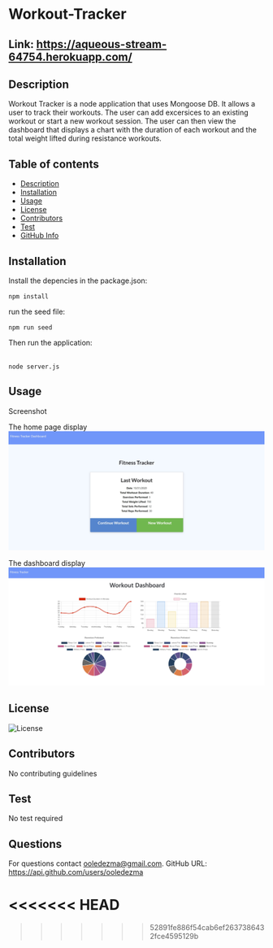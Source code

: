 # Workout-Tracker

## Link: https://aqueous-stream-64754.herokuapp.com/

## Description

Workout Tracker is a node application that uses Mongoose DB. It allows a user to track their workouts. The user can add excersices to an existing workout or start a new workout session. The user can then view the dashboard that displays a chart with the duration of each workout and the total weight lifted during resistance workouts.

## Table of contents

- [Description](#Description)
- [Installation](#Installation)
- [Usage](#Usage)
- [License](#License)
- [Contributors](#Contributors)
- [Test](#Test)
- [GitHub Info](#Questions)

## Installation

Install the depencies in the package.json:

```
npm install

```

run the seed file:

```
npm run seed

```

Then run the application:

```

node server.js

```


## Usage

Screenshot

The home page display
<img src="public\img\mainpage.JPG">

The dashboard display
<img src="public\img\Workoutdashboard.JPG">


## License

![License](https://img.shields.io/badge/LICENSE-MIT-GREEN)

## Contributors

No contributing guidelines

## Test

No test required

## Questions

For questions contact ooledezma@gmail.com.
GitHub URL: https://api.github.com/users/ooledezma

<<<<<<< HEAD
=======

>>>>>>> 52891fe886f54cab6ef2637386432fce4595129b
